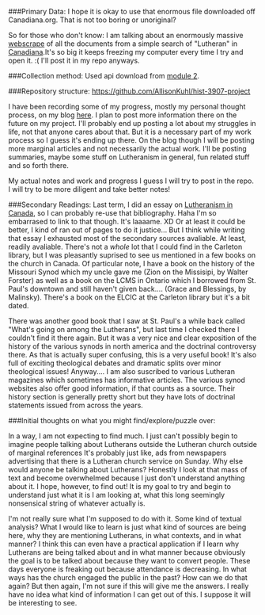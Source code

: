 ###Primary Data: 
I hope it is okay to use that enormous file downloaded off Canadiana.org. That is not too boring or unoriginal? 

So for those who don't know: I am talking about an enormously massive [webscrape](https://www.dropbox.com/s/fsufmu60zysd6fq/lutheranoutput.txt?dl=0) of all the documents from a simple search of "Lutheran" in [Canadiana](http://search.canadiana.ca/search?q=Lutheran&field=&df=&dt=).It's so big it keeps freezing my computer every time I try and open it. :( I'll post it in my repo anyways.

###Collection method: 
Used api download from [module 2](https://github.com/hist3907b-winter2015/module2-findingdata/blob/master/m2-exercises.md). 

###Repository structure: 
https://github.com/AllisonKuhl/hist-3907-project

I have been recording some of my progress, mostly my personal thought process, on my blog [here](http://2kuhl4u.wordpress.com/). I plan to post more information there on the future on my project. I'll probably end up posting a lot about my struggles in life, not that anyone cares about that. But it is a necessary part of my work process so I guess it's ending up there. On the blog though I will be posting more marginal articles and not necessarily the actual work. I'll be posting summaries, maybe some stuff on Lutheranism in general, fun related stuff and so forth there. 

My actual notes and work and progress I guess I will try to post in the repo. I will try to be more diligent and take better notes!


###Secondary Readings: 
Last term, I did an essay on [Lutheranism in Canada](https://www.dropbox.com/s/f8avqgmizjdjvwt/Canadian%20Culture%20essay.docx?dl=0), so I can probably re-use that bibliography. Haha I'm so embarrased to link to that though. It's laaaame. XD Or at least it could be better, I kind of ran out of pages to do it justice...  But I think while writing that essay I exhausted most of the secondary sources avaliable. At least, readily avaliable. There's not a _whole_ lot that I could find in the Carleton library, but I was pleasantly suprised to see us mentioned in a few books on the church in Canada. 
Of particular note, I have a book on the history of the Missouri Synod which my uncle gave me (Zion on the Missisipi, by Walter Forster) as well as a book on the LCMS in Ontario which I borrowed from St. Paul's downtown and still haven't given back.... (Grace and Blessings, by Malinsky). There's a book on the ELCIC at the Carleton library but it's a bit dated. 

There was another good book that I saw at St. Paul's a while back called "What's going on among the Lutherans", but last time I checked there I couldn't find it there again. But it was a very nice and clear exposition of the history of the various synods in north america and the doctrinal controversy there. As that is actually super confusing, this is a very useful book! It's also full of exciting theological debates and dramatic splits over minor theological issues! Anyway.... I am also suscribed to various Lutheran magazines which sometimes has informative articles. The various synod websites also offer good information, if that counts as a source. Their history section is generally pretty short but they have lots of doctrinal statements issued from across the years. 

###Initial thoughts on what you might find/explore/puzzle over:

In a way, I am not expecting to find much. I just can't possibly begin to imagine people talking about Lutherans outside the Lutheran church outside of marginal references It's probably just like, ads from newspapers advertising that there is a Lutheran church service on Sunday. Why else would anyone be talking about Lutherans? Honestly I look at that mass of text and become overwhelmed because I just don't understand anything about it. I hope, however, to find out! It is my goal to try and begin to understand just what it is I am looking at, what this long seemingly nonsensical string of whatever actually is. 

I'm not really sure what I'm supposed to do with it. Some kind of textual analysis? What I would like to learn is just what kind of sources are being here, why they are mentioning Lutherans, in what contexts, and in what manner? I think this can even have a practical application if I learn why Lutherans are being talked about and in what manner because obviously the goal is to be talked about because they want to convert people. These days everyone is freaking out because attendance is decreasing. In what ways has the church engaged the public in the past? How can we do that again? But then again, I'm not sure if this will give me the answers. I really have no idea what kind of information I can get out of this. I suppose it will be interesting to see.








